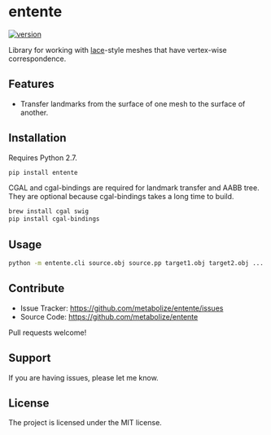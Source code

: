 entente
=======

[![version](https://img.shields.io/pypi/v/entente.svg?style=flat-square)][pypi]

Library for working with [lace][]-style meshes that have vertex-wise
correspondence.

[pypi]: https://pypi.org/project/entente/
[lace]: https://github.com/metabolize/lace


Features
--------

- Transfer landmarks from the surface of one mesh to the surface of another.


Installation
------------

Requires Python 2.7.

```sh
pip install entente
```

CGAL and cgal-bindings are required for landmark transfer and AABB tree. They
are optional because cgal-bindings takes a long time to build.

```sh
brew install cgal swig
pip install cgal-bindings
```


Usage
-----

```sh
python -m entente.cli source.obj source.pp target1.obj target2.obj ...
```


Contribute
----------

- Issue Tracker: https://github.com/metabolize/entente/issues
- Source Code: https://github.com/metabolize/entente

Pull requests welcome!


Support
-------

If you are having issues, please let me know.


License
-------

The project is licensed under the MIT license.
